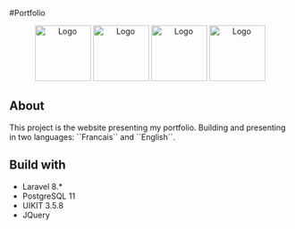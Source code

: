 #Portfolio
<p align="center">
<img src="http://127.0.0.1:8000/storage/logo1.png" width="100" alt="Logo"/>
<img src="http://127.0.0.1:8000/storage/logo2.png" width="100" alt="Logo"/>
<img src="http://127.0.0.1:8000/storage/logo3.png" width="100" alt="Logo"/>
<img src="http://127.0.0.1:8000/storage/logo4.png" width="100" alt="Logo"/>
</p>

## About
<p>This project is the website presenting my portfolio.
Building and presenting in two languages: ``Francais`` and ``English``.</p>

## Build with
<ul>
    <li>Laravel 8.*</li>
    <li>PostgreSQL 11</li>
    <li>UIKIT 3.5.8</li>
    <li>JQuery</li>
</ul>

